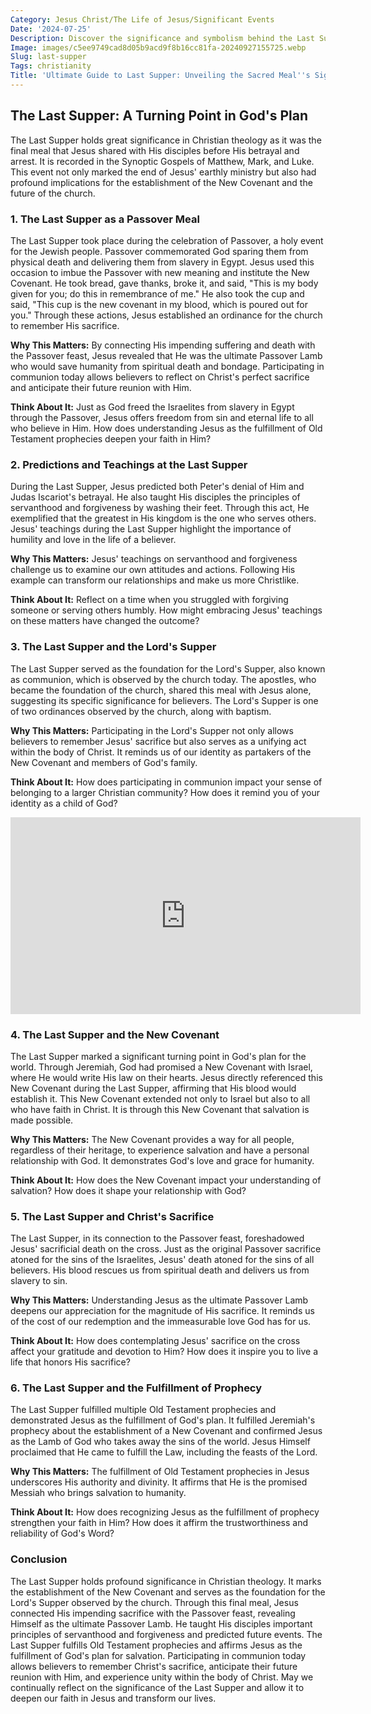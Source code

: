 ```yaml
---
Category: Jesus Christ/The Life of Jesus/Significant Events
Date: '2024-07-25'
Description: Discover the significance and symbolism behind the Last Supper in this insightful article. Uncover the historical and religious aspects of this iconic event.
Image: images/c5ee9749cad8d05b9acd9f8b16cc81fa-20240927155725.webp
Slug: last-supper
Tags: christianity
Title: 'Ultimate Guide to Last Supper: Unveiling the Sacred Meal''s Significance'
---
```


## The Last Supper: A Turning Point in God's Plan

The Last Supper holds great significance in Christian theology as it was the final meal that Jesus shared with His disciples before His betrayal and arrest. It is recorded in the Synoptic Gospels of Matthew, Mark, and Luke. This event not only marked the end of Jesus' earthly ministry but also had profound implications for the establishment of the New Covenant and the future of the church.

### 1. The Last Supper as a Passover Meal

The Last Supper took place during the celebration of Passover, a holy event for the Jewish people. Passover commemorated God sparing them from physical death and delivering them from slavery in Egypt. Jesus used this occasion to imbue the Passover with new meaning and institute the New Covenant. He took bread, gave thanks, broke it, and said, "This is my body given for you; do this in remembrance of me." He also took the cup and said, "This cup is the new covenant in my blood, which is poured out for you." Through these actions, Jesus established an ordinance for the church to remember His sacrifice.

**Why This Matters:** By connecting His impending suffering and death with the Passover feast, Jesus revealed that He was the ultimate Passover Lamb who would save humanity from spiritual death and bondage. Participating in communion today allows believers to reflect on Christ's perfect sacrifice and anticipate their future reunion with Him.

**Think About It:** Just as God freed the Israelites from slavery in Egypt through the Passover, Jesus offers freedom from sin and eternal life to all who believe in Him. How does understanding Jesus as the fulfillment of Old Testament prophecies deepen your faith in Him?

### 2. Predictions and Teachings at the Last Supper

During the Last Supper, Jesus predicted both Peter's denial of Him and Judas Iscariot's betrayal. He also taught His disciples the principles of servanthood and forgiveness by washing their feet. Through this act, He exemplified that the greatest in His kingdom is the one who serves others. Jesus' teachings during the Last Supper highlight the importance of humility and love in the life of a believer.

**Why This Matters:** Jesus' teachings on servanthood and forgiveness challenge us to examine our own attitudes and actions. Following His example can transform our relationships and make us more Christlike.

**Think About It:** Reflect on a time when you struggled with forgiving someone or serving others humbly. How might embracing Jesus' teachings on these matters have changed the outcome?

### 3. The Last Supper and the Lord's Supper

The Last Supper served as the foundation for the Lord's Supper, also known as communion, which is observed by the church today. The apostles, who became the foundation of the church, shared this meal with Jesus alone, suggesting its specific significance for believers. The Lord's Supper is one of two ordinances observed by the church, along with baptism.

**Why This Matters:** Participating in the Lord's Supper not only allows believers to remember Jesus' sacrifice but also serves as a unifying act within the body of Christ. It reminds us of our identity as partakers of the New Covenant and members of God's family.

**Think About It:** How does participating in communion impact your sense of belonging to a larger Christian community? How does it remind you of your identity as a child of God?


<iframe width="560" height="315" src="https://www.youtube.com/embed/SigoALSS1R8" frameborder="0" allow="autoplay; encrypted-media" allowfullscreen></iframe>


### 4. The Last Supper and the New Covenant

The Last Supper marked a significant turning point in God's plan for the world. Through Jeremiah, God had promised a New Covenant with Israel, where He would write His law on their hearts. Jesus directly referenced this New Covenant during the Last Supper, affirming that His blood would establish it. This New Covenant extended not only to Israel but also to all who have faith in Christ. It is through this New Covenant that salvation is made possible.

**Why This Matters:** The New Covenant provides a way for all people, regardless of their heritage, to experience salvation and have a personal relationship with God. It demonstrates God's love and grace for humanity.

**Think About It:** How does the New Covenant impact your understanding of salvation? How does it shape your relationship with God?

### 5. The Last Supper and Christ's Sacrifice

The Last Supper, in its connection to the Passover feast, foreshadowed Jesus' sacrificial death on the cross. Just as the original Passover sacrifice atoned for the sins of the Israelites, Jesus' death atoned for the sins of all believers. His blood rescues us from spiritual death and delivers us from slavery to sin.

**Why This Matters:** Understanding Jesus as the ultimate Passover Lamb deepens our appreciation for the magnitude of His sacrifice. It reminds us of the cost of our redemption and the immeasurable love God has for us.

**Think About It:** How does contemplating Jesus' sacrifice on the cross affect your gratitude and devotion to Him? How does it inspire you to live a life that honors His sacrifice?

### 6. The Last Supper and the Fulfillment of Prophecy

The Last Supper fulfilled multiple Old Testament prophecies and demonstrated Jesus as the fulfillment of God's plan. It fulfilled Jeremiah's prophecy about the establishment of a New Covenant and confirmed Jesus as the Lamb of God who takes away the sins of the world. Jesus Himself proclaimed that He came to fulfill the Law, including the feasts of the Lord.

**Why This Matters:** The fulfillment of Old Testament prophecies in Jesus underscores His authority and divinity. It affirms that He is the promised Messiah who brings salvation to humanity.

**Think About It:** How does recognizing Jesus as the fulfillment of prophecy strengthen your faith in Him? How does it affirm the trustworthiness and reliability of God's Word?

### Conclusion

The Last Supper holds profound significance in Christian theology. It marks the establishment of the New Covenant and serves as the foundation for the Lord's Supper observed by the church. Through this final meal, Jesus connected His impending sacrifice with the Passover feast, revealing Himself as the ultimate Passover Lamb. He taught His disciples important principles of servanthood and forgiveness and predicted future events. The Last Supper fulfills Old Testament prophecies and affirms Jesus as the fulfillment of God's plan for salvation. Participating in communion today allows believers to remember Christ's sacrifice, anticipate their future reunion with Him, and experience unity within the body of Christ. May we continually reflect on the significance of the Last Supper and allow it to deepen our faith in Jesus and transform our lives.